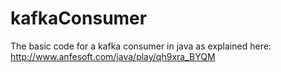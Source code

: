 # kafkaConsumer
The basic code for a kafka consumer in java as explained here: http://www.anfesoft.com/java/play/qh9xra_BYQM
